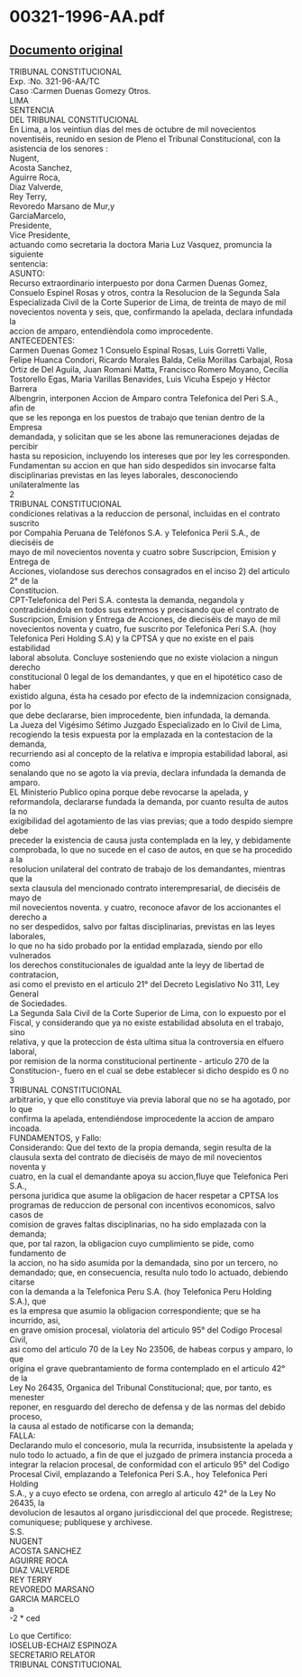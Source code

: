 
00321-1996-AA.pdf
=================
  
[Documento original](https://tc.gob.pe/jurisprudencia/1997/00321-1996-AA.pdf)  
---  
TRIBUNAL CONSTITUCIONAL  
Exp. :No. 321-96-AA/TC  
Caso :Carmen Duenas Gomezy Otros.  
LIMA  
SENTENCIA  
DEL TRIBUNAL CONSTITUCIONAL  
En Lima, a los veintiun dias del mes de octubre de mil novecientos  
noventiséis, reunido en sesion de Pleno el Tribunal Constitucional, con la  
asistencia de los senores :  
Nugent,  
Acosta Sanchez,  
Aguirre Roca,  
Diaz Valverde,  
Rey Terry,  
Revoredo Marsano de Mur,y  
GarciaMarcelo,  
Presidente,  
Vice Presidente,  
actuando como secretaria la doctora Maria Luz Vasquez, promuncia la siguiente  
sentencia:  
ASUNTO:  
Recurso extraordinario interpuesto por dona Carmen Duenas Gomez,  
Consuelo Espinel Rosas y otros, contra la Resolucion de la Segunda Sala  
Especializada Civil de la Corte Superior de Lima, de treinta de mayo de mil  
novecientos noventa y seis, que, confirmando la apelada, declara infundada la  
accion de amparo, entendièndola como improcedente.  
ANTECEDENTES:  
Carmen Duenas Gomez 1 Consuelo Espinal Rosas, Luis Gorretti Valle,  
Felipe Huanca Condori, Ricardo Morales Balda, Celia Morillas Carbajal, Rosa  
Ortiz de Del Aguila, Juan Romani Matta, Francisco Romero Moyano, Cecilia  
Tostorello Egas, Maria Varillas Benavides, Luis Vicuha Espejo y Héctor Barrera  
Albengrin, interponen Accion de Amparo contra Telefonica del Peri S.A., afin de  
que se les reponga en los puestos de trabajo que tenian dentro de la Empresa  
demandada, y solicitan que se les abone las remuneraciones dejadas de percibir  
hasta su reposicion, incluyendo los intereses que por ley les corresponden.  
Fundamentan su accion en que han sido despedidos sin invocarse falta  
disciplinarias previstas en las leyes laborales, desconociendo unilateralmente las  
2  
TRIBUNAL CONSTITUCIONAL  
condiciones relativas a la reduccion de personal, incluidas en el contrato suscrito  
por Compahia Peruana de Teléfonos S.A. y Telefonica Perii S.A., de dieciséis de  
mayo de mil novecientos noventa y cuatro sobre Suscripcion, Emision y Entrega de  
Acciones, violandose sus derechos consagrados en el inciso 2) del articulo 2° de la  
Constitucion.  
CPT-Telefonica del Peri S.A. contesta la demanda, negandola y  
contradiciéndola en todos sus extremos y precisando que el contrato de  
Suscripcion, Emision y Entrega de Acciones, de dieciséis de mayo de mil  
novecientos noventa y cuatro, fue suscrito por Telefonica Peri S.A. (hoy  
Telefonica Peri Holding S.A) y la CPTSA y que no existe en el pais estabilidad  
laboral absoluta. Concluye sosteniendo que no existe violacion a ningun derecho  
constitucional 0 legal de los demandantes, y que en el hipotético caso de haber  
existido alguna, ésta ha cesado por efecto de la indemnizacion consignada, por lo  
que debe declararse, bien improcedente, bien infundada, la demanda.  
La Jueza del Vigésimo Sétimo Juzgado Especializado en lo Civil de Lima,  
recogiendo la tesis expuesta por la emplazada en la contestacion de la demanda,  
recurriendo asi al concepto de la relativa e impropia estabilidad laboral, asi como  
senalando que no se agoto la via previa, declara infundada la demanda de  
amparo.  
EL Ministerio Publico opina porque debe revocarse la apelada, y  
reformandola, declararse fundada la demanda, por cuanto resulta de autos la no  
exigibilidad del agotamiento de las vias previas; que a todo despido siempre debe  
preceder la existencia de causa justa contemplada en la ley, y debidamente  
comprobada, lo que no sucede en el caso de autos, en que se ha procedido a la  
resolucion unilateral del contrato de trabajo de los demandantes, mientras que la  
sexta clausula del mencionado contrato interempresarial, de dieciséis de mayo de  
mil novecientos noventa. y cuatro, reconoce afavor de los accionantes el derecho a  
no ser despedidos, salvo por faltas disciplinarias, previstas en las leyes laborales,  
lo que no ha sido probado por la entidad emplazada, siendo por ello vulnerados  
los derechos constitucionales de igualdad ante la leyy de libertad de contratacion,  
asi como el previsto en el articulo 21° del Decreto Legislativo No 311, Ley General  
de Sociedades.  
La Segunda Sala Civil de la Corte Superior de Lima, con lo expuesto por el  
Fiscal, y considerando que ya no existe estabilidad absoluta en el trabajo, sino  
relativa, y que la proteccion de ésta ultima situa la controversia en elfuero laboral,  
por remision de la norma constitucional pertinente - articulo 270 de la  
Constitucion-, fuero en el cual se debe establecer si dicho despido es 0 no  
3  
TRIBUNAL CONSTITUCIONAL  
arbitrario, y que ello constituye via previa laboral que no se ha agotado, por lo que  
confirma la apelada, entendiéndose improcedente la accion de amparo incoada.  
FUNDAMENTOS, y Fallo:  
Considerando: Que del texto de la propia demanda, segin resulta de la  
clausula sexta del contrato de dieciséis de mayo de mil novecientos noventa y  
cuatro, en la cual el demandante apoya su accion,fluye que Telefonica Peri S.A.,  
persona juridica que asume la obligacion de hacer respetar a CPTSA los  
programas de reduccion de personal con incentivos economicos, salvo casos de  
comision de graves faltas disciplinarias, no ha sido emplazada con la demanda;  
que, por tal razon, la obligacion cuyo cumplimiento se pide, como fundamento de  
la accion, no ha sido asumida por la demandada, sino por un tercero, no  
demandado; que, en consecuencia, resulta nulo todo lo actuado, debiendo citarse  
con la demanda a la Telefonica Peru S.A. (hoy Telefonica Peru Holding S.A.), que  
es la empresa que asumio la obligacion correspondiente; que se ha incurrido, asi,  
en grave omision procesal, violatoria del articulo 95° del Codigo Procesal Civil,  
asi como del articulo 70 de la Ley No 23506, de habeas corpus y amparo, lo que  
origina el grave quebrantamiento de forma contemplado en el articulo 42° de la  
Ley No 26435, Organica del Tribunal Constitucional; que, por tanto, es menester  
reponer, en resguardo del derecho de defensa y de las normas del debido proceso,  
la causa al estado de notificarse con la demanda;  
FALLA:  
Declarando mulo el concesorio, mula la recurrida, insubsistente la apelada y  
nulo todo lo actuado, a fin de que el juzgado de primera instancia proceda a  
integrar la relacion procesal, de conformidad con el articulo 95° del Codigo  
Procesal Civil, emplazando a Telefonica Peri S.A., hoy Telefonica Peri Holding  
S.A., y a cuyo efecto se ordena, con arreglo al articulo 42° de la Ley No 26435, la  
devolucion de lesautos al organo jurisdiccional del que procede. Registrese;  
comuniquese; publiquese y archivese.  
S.S.  
NUGENT  
ACOSTA SANCHEZ  
AGUIRRE ROCA  
DIAZ VALVERDE  
REY TERRY  
REVOREDO MARSANO  
GARCIA MARCELO  
a  
-2 * ced  
  
Lo que Certifico:  
IOSELUB-ECHAIZ ESPINOZA  
SECRETARIO RELATOR  
TRIBUNAL CONSTITUCIONAL